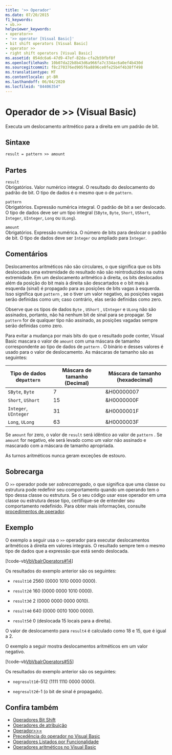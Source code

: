 ```yaml
---
title: '>> Operador'
ms.date: 07/20/2015
f1_keywords:
- vb.>>
helpviewer_keywords:
- operator>>
- '>> operator [Visual Basic]'
- bit shift operators [Visual Basic]
- operator >>
- right shift operators [Visual Basic]
ms.assetid: 054dc6a6-47d9-47ef-82da-cfa2b59fbf8f
ms.openlocfilehash: 10b07da22b8b43d6a966fa7c334ac6a0ef4b430d
ms.sourcegitcommit: f8c270376ed905f6a8896ce0fe25b4f4b38ff498
ms.translationtype: MT
ms.contentlocale: pt-BR
ms.lasthandoff: 06/04/2020
ms.locfileid: "84406354"
---
```

# <a name="-operator-visual-basic"></a>Operador de >> (Visual Basic)
Executa um deslocamento aritmético para a direita em um padrão de bit.  
  
## <a name="syntax"></a>Sintaxe  
  
```vb  
result = pattern >> amount  
```  
  
## <a name="parts"></a>Partes  
 `result`  
 Obrigatórios. Valor numérico integral. O resultado do deslocamento do padrão de bit. O tipo de dados é o mesmo que o de `pattern`.  
  
 `pattern`  
 Obrigatórios. Expressão numérica integral. O padrão de bit a ser deslocado. O tipo de dados deve ser um tipo integral (`SByte`, `Byte`, `Short`, `UShort`, `Integer`, `UInteger`, `Long` ou `ULong`).  
  
 `amount`  
 Obrigatórios. Expressão numérica. O número de bits para deslocar o padrão de bit. O tipo de dados deve ser `Integer` ou ampliado para `Integer`.  
  
## <a name="remarks"></a>Comentários  
 Deslocamentos aritméticos não são circulares, o que significa que os bits deslocados uma extremidade do resultado não são reintroduzidos na outra extremidade. Em um deslocamento aritmético à direita, os bits deslocados além da posição do bit mais à direita são descartados e o bit mais à esquerda (sinal) é propagado para as posições de bits vagas à esquerda. Isso significa que `pattern` , se o tiver um valor negativo, as posições vagas serão definidas como um; caso contrário, elas serão definidas como zero.  
  
 Observe que os tipos de dados `Byte` , `UShort` , `UInteger` e `ULong` não são assinados, portanto, não há nenhum bit de sinal para se propagar. Se `pattern` for de qualquer tipo não assinado, as posições vagadas sempre serão definidas como zero.  
  
 Para evitar a mudança por mais bits do que o resultado pode conter, Visual Basic mascara o valor de `amount` com uma máscara de tamanho correspondente ao tipo de dados de `pattern` . O binário e desses valores é usado para o valor de deslocamento. As máscaras de tamanho são as seguintes:  
  
|Tipo de dados de`pattern`|Máscara de tamanho (Decimal)|Máscara de tamanho (hexadecimal)|  
|----------------------------|---------------------------|-------------------------------|  
|`SByte`, `Byte`|7|&H00000007|  
|`Short`, `UShort`|15|&H0000000F|  
|`Integer`, `UInteger`|31|&H0000001F|  
|`Long`, `ULong`|63|&H0000003F|  
  
 Se `amount` for zero, o valor de `result` será idêntico ao valor de `pattern` . Se `amount` for negativo, ele será levado como um valor não assinado e mascarado com a máscara de tamanho apropriada.  
  
 As turnos aritméticos nunca geram exceções de estouro.  
  
## <a name="overloading"></a>Sobrecarga  
 O `>>` operador pode ser *sobrecarregado*, o que significa que uma classe ou estrutura pode redefinir seu comportamento quando um operando tem o tipo dessa classe ou estrutura. Se o seu código usar esse operador em uma classe ou estrutura desse tipo, certifique-se de entender seu comportamento redefinido. Para obter mais informações, consulte [procedimentos de operador](../../programming-guide/language-features/procedures/operator-procedures.md).  
  
## <a name="example"></a>Exemplo  
 O exemplo a seguir usa o `>>` operador para executar deslocamentos aritméticos à direita em valores integrais. O resultado sempre tem o mesmo tipo de dados que a expressão que está sendo deslocada.  
  
 [!code-vb[VbVbalrOperators#14](~/samples/snippets/visualbasic/VS_Snippets_VBCSharp/VbVbalrOperators/VB/Class1.vb#14)]  
  
 Os resultados do exemplo anterior são os seguintes:  
  
- `result1`é 2560 (0000 1010 0000 0000).  
  
- `result2`é 160 (0000 0000 1010 0000).  
  
- `result3`é 2 (0000 0000 0000 0010).  
  
- `result4`é 640 (0000 0010 1000 0000).  
  
- `result5`é 0 (deslocada 15 locais para a direita).  
  
 O valor de deslocamento para `result4` é calculado como 18 e 15, que é igual a 2.  
  
 O exemplo a seguir mostra deslocamentos aritméticos em um valor negativo.  
  
 [!code-vb[VbVbalrOperators#55](~/samples/snippets/visualbasic/VS_Snippets_VBCSharp/VbVbalrOperators/VB/Class1.vb#55)]  
  
 Os resultados do exemplo anterior são os seguintes:  
  
- `negresult1`é-512 (1111 1110 0000 0000).  
  
- `negresult2`é-1 (o bit de sinal é propagado).  
  
## <a name="see-also"></a>Confira também

- [Operadores Bit Shift](bit-shift-operators.md)
- [Operadores de atribuição](assignment-operators.md)
- [Operador>>=](right-shift-assignment-operator.md)
- [Precedência do operador no Visual Basic](operator-precedence.md)
- [Operadores Listados por Funcionalidade](operators-listed-by-functionality.md)
- [Operadores aritméticos no Visual Basic](../../programming-guide/language-features/operators-and-expressions/arithmetic-operators.md)
